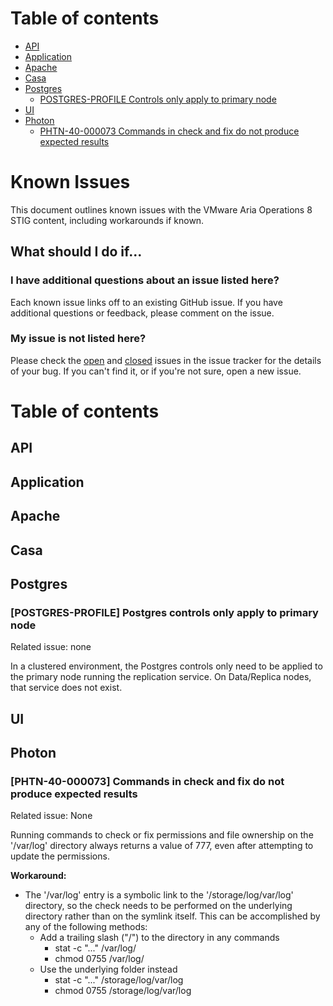 # Table of contents

- [API](#api)
- [Application](#application)
- [Apache](#apache)
- [Casa](#casa)
- [Postgres](#postgres)
  - [POSTGRES-PROFILE Controls only apply to primary node](#postgres-profile-postgres-controls-only-apply-to-primary-node)
- [UI](#ui)
- [Photon](#photon)
  - [PHTN-40-000073 Commands in check and fix do not produce expected results](#phtn-40-000073-commands-in-check-and-fix-do-not-produce-expected-results)

# Known Issues

This document outlines known issues with the VMware Aria Operations 8 STIG content, including workarounds if known.

## What should I do if...

### I have additional questions about an issue listed here?

Each known issue links off to an existing GitHub issue. If you have additional questions or feedback, please comment on the issue.

### My issue is not listed here?

Please check the [open](https://github.com/vmware/dod-compliance-and-automation/issues) and [closed](https://github.com/vmware/dod-compliance-and-automation/issues?q=is%3Aissue+is%3Aclosed) issues in the issue tracker for the details of your bug. If you can't find it, or if you're not sure, open a new issue.

# Table of contents  

## API

## Application

## Apache

## Casa

## Postgres

### [POSTGRES-PROFILE] Postgres controls only apply to primary node

Related issue: none

In a clustered environment, the Postgres controls only need to be applied to the primary node running the replication service. On Data/Replica nodes, that service does not exist.

## UI

## Photon

### [PHTN-40-000073] Commands in check and fix do not produce expected results

Related issue: None

Running commands to check or fix permissions and file ownership on the '/var/log' directory always returns a value of 777, even after attempting to update the permissions.

**Workaround:**

- The '/var/log' entry is a symbolic link to the '/storage/log/var/log' directory, so the check needs to be performed on the underlying directory rather than on the symlink itself. This can be accomplished by any of the following methods:
  - Add a trailing slash ("/") to the directory in any commands 
    - stat -c "..." /var/log/
    - chmod 0755 /var/log/
  - Use the underlying folder instead
    - stat -c "..." /storage/log/var/log
    - chmod 0755 /storage/log/var/log

